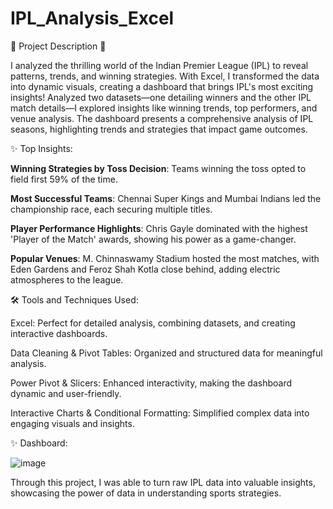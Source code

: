# IPL_Analysis_Excel

🚀 Project Description 🏏

I analyzed the thrilling world of the Indian Premier League (IPL) to reveal patterns, trends, and winning strategies. With Excel, I transformed the data into dynamic visuals, creating a dashboard that brings IPL's most exciting insights!
Analyzed two datasets—one detailing winners and the other IPL match details—I explored insights like winning trends, top performers, and venue analysis. The dashboard presents a comprehensive analysis of IPL seasons, highlighting trends and strategies that impact game outcomes.


✨ Top Insights:

__Winning Strategies by Toss Decision__: Teams winning the toss opted to field first 59% of the time.

__Most Successful Teams__: Chennai Super Kings and Mumbai Indians led the championship race, each securing multiple titles.

__Player Performance Highlights__: Chris Gayle dominated with the highest 'Player of the Match' awards, showing his power as a game-changer.

__Popular Venues__: M. Chinnaswamy Stadium hosted the most matches, with Eden Gardens and Feroz Shah Kotla close behind, adding electric atmospheres to the league.


🛠 Tools and Techniques Used:

Excel: Perfect for detailed analysis, combining datasets, and creating interactive dashboards.

Data Cleaning & Pivot Tables: Organized and structured data for meaningful analysis.

Power Pivot & Slicers: Enhanced interactivity, making the dashboard dynamic and user-friendly.

Interactive Charts & Conditional Formatting: Simplified complex data into engaging visuals and insights.

✨ Dashboard:

![image](https://github.com/user-attachments/assets/69f86d27-d0e2-434b-8f34-16c9fe0404f6)

Through this project, I was able to turn raw IPL data into valuable insights, showcasing the power of data in understanding sports strategies. 
